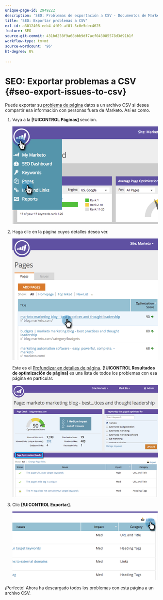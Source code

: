 ```yaml
---
unique-page-id: 2949222
description: 'SEO: Problemas de exportación a CSV - Documentos de Marketo: documentación del producto'
title: 'SEO: Exportar problemas a CSV'
exl-id: a3012408-eeb4-4f09-af01-5c0e5dec4625
feature: SEO
source-git-commit: 431bd258f9a68bbb9df7acf043085578d3d91b1f
workflow-type: tm+mt
source-wordcount: '96'
ht-degree: 0%

---
```


# SEO: Exportar problemas a CSV {#seo-export-issues-to-csv}

Puede exportar su [problema de página](/help/marketo/product-docs/additional-apps/seo/pages/seo-understanding-pages.md) datos a un archivo CSV si desea compartir esa información con personas fuera de Marketo. Así es como.

1. Vaya a la **[!UICONTROL Páginas]** sección.

   ![](assets/image2014-9-18-13-3a16-3a5.png)

1. Haga clic en la página cuyos detalles desea ver.

   ![](assets/image2014-9-18-13-3a16-3a8.png)

   Este es el [Profundizar en detalles de página](/help/marketo/product-docs/additional-apps/seo/pages/seo-using-the-page-detail-drill-down.md). **[!UICONTROL Resultados de optimización de página]** es una lista de todos los problemas con esa página en particular.

   ![](assets/image2014-9-18-13-3a16-3a12.png)

1. Clic **[!UICONTROL Exportar]**.

   ![](assets/image2014-9-18-13-3a16-3a39.png)

¡Perfecto! Ahora ha descargado todos los problemas con esta página a un archivo CSV.
